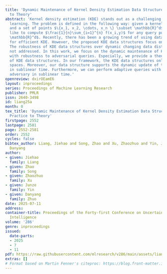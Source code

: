 ```yaml
---
title: 'Dynamic Maintenance of Kernel Density Estimation Data Structure: From Practice
  to Theory'
abstract: 'Kernel density estimation (KDE) stands out as a challenging task in machine
  learning. The problem is defined in the following way: given a kernel function $f(x,y)$
  and a set of points $\{x_1, x_2, \cdots, x_n \} \subset \mathbb{R}^d$, we would
  like to compute $\frac{1}{n}\sum_{i=1}^{n} f(x_i,y)$ for any query point $y \in
  \mathbb{R}^d$. Recently, there has been a growing trend of using data structures
  for efficient KDE. However, the proposed KDE data structures focus on static settings.
  The robustness of KDE data structures over dynamic changing data distributions is
  not addressed. In this work, we focus on the dynamic maintenance of KDE data structures
  with robustness to adversarial queries. Especially, we provide a theoretical framework
  of KDE data structures. In our framework, the KDE data structures only require subquadratic
  spaces. Moreover, our data structure supports the dynamic update of the dataset
  in sublinear time. Furthermore, we can perform adaptive queries with the potential
  adversary in sublinear time.'
openreview: dxirOEamE6
layout: inproceedings
series: Proceedings of Machine Learning Research
publisher: PMLR
issn: 2640-3498
id: liang25a
month: 0
tex_title: 'Dynamic Maintenance of Kernel Density Estimation Data Structure: From
  Practice to Theory'
firstpage: 2552
lastpage: 2581
page: 2552-2581
order: 2552
cycles: false
bibtex_author: Liang, Jiehao and Song, Zhao and Xu, Zhaozhuo and Yin, Junze and Zhuo,
  Danyang
author:
- given: Jiehao
  family: Liang
- given: Zhao
  family: Song
- given: Zhaozhuo
  family: Xu
- given: Junze
  family: Yin
- given: Danyang
  family: Zhuo
date: 2025-07-11
address:
container-title: Proceedings of the Forty-first Conference on Uncertainty in Artificial
  Intelligence
volume: '286'
genre: inproceedings
issued:
  date-parts:
  - 2025
  - 7
  - 11
pdf: https://raw.githubusercontent.com/mlresearch/v286/main/assets/liang25a/liang25a.pdf
extras: []
# Format based on Martin Fenner's citeproc: https://blog.front-matter.io/posts/citeproc-yaml-for-bibliographies/
---
```

